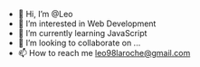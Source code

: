 - 👋 Hi, I’m @Leo
- 👀 I’m interested in Web Development
- 🌱 I’m currently learning JavaScript
- 💞️ I’m looking to collaborate on ...
- 📫 How to reach me leo98laroche@gmail.com

<!---
Souicia/Souicia is a ✨ special ✨ repository because its `README.md` (this file) appears on your GitHub profile.
You can click the Preview link to take a look at your changes.
--->
